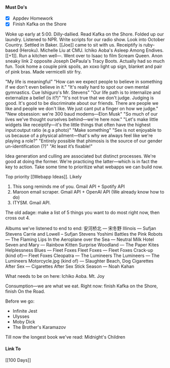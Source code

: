 #### Must Do's
- [x] Appdev Homework
- [x] Finish Kafka on the Shore

Woke up early at 5:00. Dilly-dallied. Read Kafka on the Shore. Folded up our laundry. Listened to NPR. Write scripts for our radio show. Look into October Country. Settled in Baker. [[Joe]] came to sit with us. Receiptify is ruby-based (Heroku). Michelle Liu at CMU. Ichiko Aoba's Asleep Among Endives. [[+1]]. Run a kitchen well—. Went over to Isaac to film Scream Queen. Anon sneaky link 2 opposite Joseph DePaula's Tracy Boots. Actually had so much fun. Took home a couple pink spoils, an xoxo light up sign, blanket and pair of pink bras. Made vermicelli stir fry.

"My life is meaningful" "How can we expect people to believe in something if we don't even believe in it." "It's really hard to spot our own mental gymnastics. Cue Ishiguro's Mr. Stevens" "Our life path is to internalize and externalize a belief (is it?)" "It's not true that we don't judge. Judging is good. It's good to be discriminate about our friends. There are people we like and people we don't like. We just cant put a finger on how we judge."  "New obsession: we're 300 baud modems—Elon Musk" "So much of our lives we've thought ourselves behind—we're here now." "Let's make little widgets like receiptify—it's the little things that often have the highest input:output ratio (e.g a photo)" "Make something" "Sex is not enjoyable to us because of a physical ailment—that's why we always feel like we're playing a role?" "Entirely possible that phimosis is the source of our gender un-identification (?)" "At least it’s fixable!"

Idea generation and culling are associated but distinct processes. We're good at doing the former. We're practicing the latter—which is in fact the key to action. Take some time to prioritize what webapps we can build now. 

Top priority [[Webapp Ideas]]. Likely 
1. This song reminds me of you. Gmail API + Spotify API
2. Maroon email scraper. Gmail API + OpenAI API (We already know how to do)
3. ITYSM. Gmail API. 

The old adage: make a list of 5 things you want to do most right now, then cross out 4. 

Albums we've listened to end to end:
安河桥北 — 宋冬野
Illinois — Sufjan Stevens
Carrie and Lowell – Sufjan Stevens
Yoshimi Battles the Pink Robots — The Flaming Lips
In the Aeroplane over the Sea — Neutral Milk Hotel
Seven and Mary — Rainbow Kitten Surprise
Woodland — The Paper Kites
Helplessness Blues — Fleet Foxes
Fleet Foxes — Fleet Foxes
Crack-up (kind of)— Fleet Foxes
Cleopatra — The Lumineers
The Lumineers — The Lumineers
Motorcycle.jpg (kind of) — Slaughter Beach, Dog
Cigarettes After Sex — Cigarettes After Sex 
Stick Season — Noah Kahan

What needs to be on here: Ichiko Aoba. Mt. Joy

Consumption—we are what we eat. Right now: finish Kafka on the Shore, finish On the Road.

Before we go:
- Infinite Jest
-  Ulysses
-  Moby Dick
- The Brother's Karamazov

Till now the longest book we've read: Midnight's Children
#### Link To
[[100 Days]]
